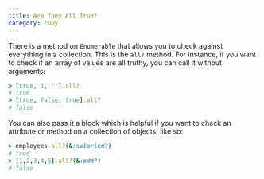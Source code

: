 ```yaml
--- 
title: Are They All True?
category: ruby
---
```


There is a method on `Enumerable` that allows you to check against
everything in a collection. This is the `all?` method.
For instance, if you want to check if an array of values are all
truthy, you can call it without arguments:

```ruby
> [true, 1, ''].all?
# true
> [true, false, true].all?
# false
```

You can also pass it a block which is helpful if you want to check an
attribute or method on a collection of objects, like so:

```ruby
> employees.all?(&:salaried?)
# true
> [1,2,3,4,5].all?(&:odd?)
# false
```
